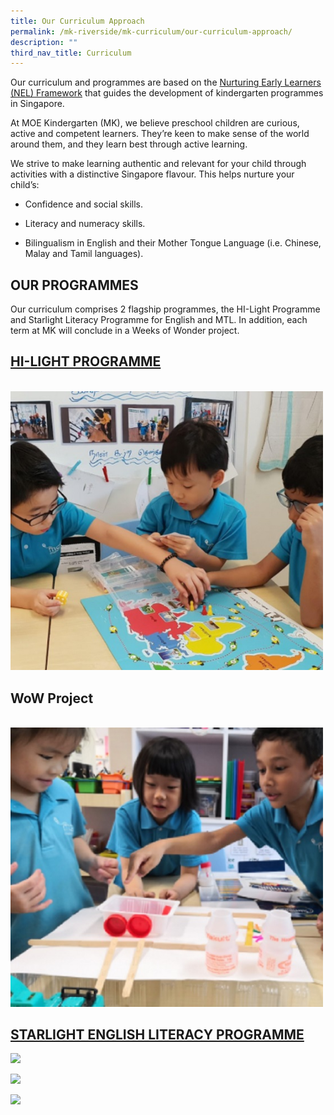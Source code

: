 ```yaml
---
title: Our Curriculum Approach
permalink: /mk-riverside/mk-curriculum/our-curriculum-approach/
description: ""
third_nav_title: Curriculum
---
```

Our curriculum and programmes are based on the [Nurturing Early Learners (NEL) Framework](https://www.moe.gov.sg/preschool/curriculum) that guides the development of kindergarten programmes in Singapore.

At MOE Kindergarten (MK), we believe preschool children are curious, active and competent learners. They’re keen to make sense of the world around them, and they learn best through active learning.

We strive to make learning authentic and relevant for your child through activities with a distinctive Singapore flavour. This helps nurture your child’s:

*   Confidence and social skills.
    
*   Literacy and numeracy skills.
    
*   Bilingualism in English and their Mother Tongue Language (i.e. Chinese, Malay and Tamil languages).
    

**OUR PROGRAMMES**
------------------

Our curriculum comprises 2 flagship programmes, the HI-Light Programme and Starlight Literacy Programme for English and MTL. In addition, each term at MK will conclude in a Weeks of Wonder project.

[**HI-LIGHT PROGRAMME**](/mk-riverside/mk-curriculum/hi-light/)
-----------------------------------
<br>
<img src="/images/Hi_Light10.jpg" 
         style="width:500px"
	/>
<br>

## WoW Project
<br>
<img src="/images/WoW01.jpg" 
         style="width:500px"
	/>
<br>

[**STARLIGHT ENGLISH LITERACY PROGRAMME**](https://riversidepri.moe.edu.sg/mkriverside/mk-curriculum/starlight-english-language/)
---------------------------------------------------------------------------------------------------------------------------------

![](https://riversidepri.moe.edu.sg/wp-content/uploads/2021/08/Starlight_English01.jpg)

![](https://riversidepri.moe.edu.sg/wp-content/uploads/2021/08/Starlight_English02.jpg)

![](https://riversidepri.moe.edu.sg/wp-content/uploads/2021/08/Starlight_English03.jpg)
